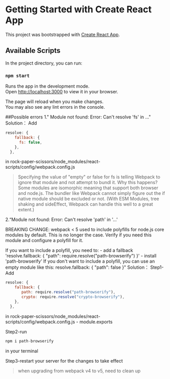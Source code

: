 # Getting Started with Create React App

This project was bootstrapped with [Create React App](https://github.com/facebook/create-react-app).

## Available Scripts

In the project directory, you can run:

### `npm start`

Runs the app in the development mode.\
Open [http://localhost:3000](http://localhost:3000) to view it in your browser.

The page will reload when you make changes.\
You may also see any lint errors in the console.

##Possible errors
1." Module not found: Error: Can't resolve 'fs' in ..."
 Solution：
 Add 
```JavaScript
resolve: {
    fallback: {
      fs: false,
    },
  },
```
in rock-paper-scissors/node_modules/react-scripts/config/webpack.config.js
>Specifying the value of "empty" or false for fs is telling Webpack to ignore that module and not attempt to bundl it.
>Why this happens? Some modules are isomorphic meaning that support both browser and node.js. The bundler like Webpack cannot simply figure out the if native module should be excluded or not. (With ESM Modules, tree shaking and sideEffect, Webpack can handle this well to a great extent.)

2.“Module not found: Error: Can't resolve 'path' in '...'

BREAKING CHANGE: webpack < 5 used to include polyfills for node.js core modules by default.
This is no longer the case. Verify if you need this module and configure a polyfill for it.

If you want to include a polyfill, you need to:
    - add a fallback 'resolve.fallback: { "path": require.resolve("path-browserify") }'
    - install 'path-browserify'
If you don't want to include a polyfill, you can use an empty module like this:
    resolve.fallback: { "path": false }"
Solution：
Step1-Add 
```JavaScript
resolve: {
    fallback: {
       path: require.resolve("path-browserify"),
       crypto: require.resolve("crypto-browserify"),
    },
  },
```
in rock-paper-scissors/node_modules/react-scripts/config/webpack.config.js - module.exports

Step2-run 
```python
npm i path-browserify
```
in your terminal

Step3-restart your server for the changes to take effect
>when upgrading from webpack v4 to v5, need to clean up 